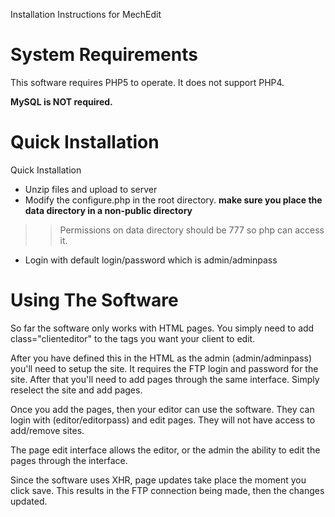 Installation Instructions for MechEdit

# System Requirements #

This software requires PHP5 to operate.  It does not support PHP4.

**MySQL is NOT required.**

# Quick Installation #

Quick Installation
  * Unzip files and upload to server
  * Modify the configure.php in the root directory.  **make sure you place the data directory in a non-public directory**
> > Permissions on data directory should be 777 so php can access it.
  * Login with default login/password which is admin/adminpass

# Using The Software #

So far the software only works with HTML pages.  You simply need to add class="clienteditor" to the tags you want your client to edit.

After you have defined this in the HTML as the admin (admin/adminpass) you'll need to setup the site.  It requires the FTP login and password for the site.  After that you'll need to add pages through the same interface.  Simply reselect the site and add pages.

Once you add the pages, then your editor can use the software.  They can login with (editor/editorpass) and edit pages.  They will not have access to add/remove sites.

The page edit interface allows the editor, or the admin the ability to edit the pages through the interface.

Since the software uses XHR, page updates take place the moment you click save.  This results in the FTP connection being made, then the changes updated.